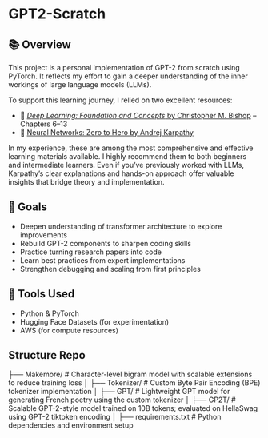 # GPT2-Scratch

## 📚 Overview

This project is a personal implementation of GPT-2 from scratch using PyTorch. It reflects my effort to gain a deeper understanding of the inner workings of large language models (LLMs).

To support this learning journey, I relied on two excellent resources:

- 📖 [*Deep Learning: Foundation and Concepts* by Christopher M. Bishop](https://www.bishopbook.com/) – Chapters 6–13
- 🎥 [Neural Networks: Zero to Hero by Andrej Karpathy](https://karpathy.ai/zero-to-hero.html)

In my experience, these are among the most comprehensive and effective learning materials available. I highly recommend them to both beginners and intermediate learners. Even if you’ve previously worked with LLMs, Karpathy’s clear explanations and hands-on approach offer valuable insights that bridge theory and implementation.

## 🧠 Goals

- Deepen understanding of transformer architecture to explore improvements  
- Rebuild GPT-2 components to sharpen coding skills  
- Practice turning research papers into code  
- Learn best practices from expert implementations  
- Strengthen debugging and scaling from first principles  

## 🔧 Tools Used

- Python & PyTorch  
- Hugging Face Datasets (for experimentation)  
- AWS (for compute resources)  

## Structure Repo

├── Makemore/                   # Character-level bigram model with scalable extensions to reduce training loss
│
├── Tokenizer/                  # Custom Byte Pair Encoding (BPE) tokenizer implementation
│
├── GPT/                        # Lightweight GPT model for generating French poetry using the custom tokenizer
│
├── GP2T/                       # Scalable GPT-2-style model trained on 10B tokens; evaluated on HellaSwag using GPT-2 tiktoken encoding
│
├── requirements.txt            # Python dependencies and environment setup
